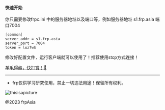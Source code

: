 
#### 快速开始
你只需要修改frpc.ini 中的服务器地址以及端口等，例如服务器地址 s1.frp.asia 端口7004 

```
[common] 
server_addr = s1.frp.asia
server_port = 7004
token = loz7wS
```
修改好配置文件，运行客户端就可以使用了！推荐使用stcp方式连接！

[ 羊毛得薅，快打赏！🤭](https://user-images.githubusercontent.com/102269230/230557271-3c850342-5a97-46e8-b178-81fea0692334.png)






---
* frp仅供学习研究使用，禁止一切违法用途！保留所有权利。



![thisisapicture](https://tse2-mm.cn.bing.net/th/id/OIP-C.-_Hy7CugwLBZ-wXn4AMFIAHaCk?w=330&h=121&c=7&r=0&o=5&dpr=1.3&pid=1.7)

@2023 frpAsia 
